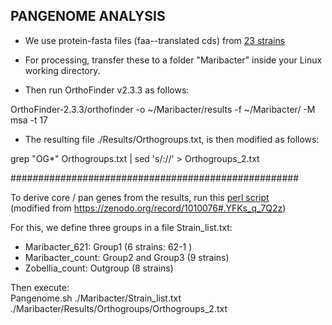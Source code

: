 ## PANGENOME ANALYSIS 

- We use protein-fasta files (faa--translated cds) from [23 strains](./data/pangenome_faa)

- For processing, transfer these to a folder "Maribacter" inside your Linux working directory.  

- Then run OrthoFinder v2.3.3 as follows:  

OrthoFinder-2.3.3/orthofinder -o ~/Maribacter/results -f ~/Maribacter/ -M msa -t 17

- The resulting file ./Results/Orthogroups.txt, is then modified as follows:

grep "OG*" Orthogroups.txt | sed 's/://' > Orthogroups_2.txt

####################################################

To derive core / pan genes from the results, run this [perl script](./code/Pangenome.sh)     
(modified from https://zenodo.org/record/1010076#.YFKs_q_7Q2z)

For this, we define three groups in a file Strain_list.txt:
- Maribacter_621: Group1 (6 strains: 62-1 )
- Maribacter_count: Group2 and Group3 (9 strains)
- Zobellia_count: Outgroup (8 strains)

Then execute:   
Pangenome.sh ./Maribacter/Strain_list.txt ./Maribacter/Results/Orthogroups/Orthogroups_2.txt
